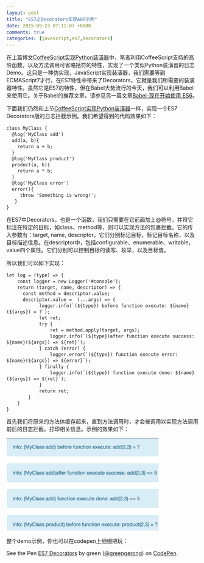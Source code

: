 ```yaml
---
layout: post
title: "ES7之Decorators实现AOP示例"
date: 2015-09-23 07:11:07 +0800
comments: true
categories: [javascript,es7,decorators]
---
```

在上篇博文[CoffeeScript实现Python装潢器](http://greengerong.com/blog/2015/09/22/coffeescript-shi-xian-python-zhuang-huang-qi/)中，笔者利用CoffeeScript支持的高阶函数，以及方法调用可省略括符的特性，实现了一个类似Python装潢器的日志Demo。这只是一种伪实现，JavaScript实现装潢器，我们需要等到ECMAScript7才行，在ES7特性中带来了Decorators，它就是我们所需要的装潢器特性。虽然它是ES7的特性，但在Babel大势流行的今天，我们可以利用Babel来使用它。关于Babel的推荐文章，请参见另一篇文章[Babel-现在开始使用 ES6](http://greengerong.com/blog/2015/03/22/babel-kai-shi-es6ti-yan/)。

下面我们仍然和上节[CoffeeScript实现Python装潢器](http://greengerong.com/blog/2015/09/22/coffeescript-shi-xian-python-zhuang-huang-qi/)一样，实现一个ES7 Decorators版的日志拦截示例。我们希望得到的代码效果如下：

	class MyClass {
	  @log('MyClass add')
	  add(a, b){
	    return a + b;
	  }
	  @log('MyClass product')
	  product(a, b){
	    return a * b;
	  }
	  @log('MyClass error')
	  error(){
	     throw 'Something is wrong!';
	   }
	}

在ES7中Decorators，也是一个函数，我们只需要在它前面加上@符号，并将它标注在特定的目标，如class、method等，则可以实现方法的包裹拦截。它的传入参数有：target, name, descriptor。它们分别标记目标，标记目标名称，以及目标描述信息。在descriptor中，包括configurable、enumerable、writable，value四个属性。它们分别可以控制目标的读写、枚举，以及目标值。

所以我们可以如下实现：

	let log = (type) => {
	    const logger = new Logger('#console');
	    return (target, name, descriptor) => {
	      const method = descriptor.value;
	      descriptor.value =  (...args) => {
	            logger.info(`(${type}) before function execute: ${name}(${args}) = ?`);
	            let ret;
	            try {
	                ret = method.apply(target, args);
	                logger.info(`(${type})after function execute success: ${name}(${args}) => ${ret}`);
	            } catch (error) {
	                logger.error(`(${type}) function execute error: ${name}(${args}) => ${error}`);
	            } finally {
	                logger.info(`(${type}) function execute done: ${name}(${args}) => ${ret}`);
	            }
	            return ret;
	        }
	    }
	}

首先我们将原来的方法体缓存起来，直到方法调用时，才会被调用以实现方法调用前后的日志拦截，打印相关信息。示例的效果如下：

![es7 decorators log aop](/images/blog_img/es7-decorators-log-aop.png)

整个demo示例，你也可以在codepen上细细把玩：

<p data-height="350" data-theme-id="0" data-slug-hash="epzbMV" data-default-tab="result" data-user="greengerong" class='codepen'>See the Pen <a href='http://codepen.io/greengerong/pen/epzbMV/'>ES7 Decorators</a> by green (<a href='http://codepen.io/greengerong'>@greengerong</a>) on <a href='http://codepen.io'>CodePen</a>.</p>
<script async src="//assets.codepen.io/assets/embed/ei.js"></script>

